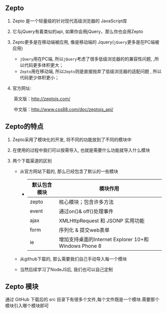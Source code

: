 ## Zepto

1. Zepto 是一个轻量级的针对现代高级浏览器的 JavaScript库

2. 它与jQuery有着类似的api, 如果你会用jQuery，那么你也会用Zepto

3. Zepto更多是在移动端被应用, 像是移动端的 Jquery(`jQuery`更多是在PC端被应用)

   - `jQuery`用在PC端, 所以`jQuery`考虑了很多低级浏览器的的兼容性问题, ,所以代码更多体积更大；
   - `Zepto`用在移动端, 所以`Zepto`则是直接抛弃了低级浏览器的适配问题 , 所以代码更少体积更小；

4. 官方网址:

   ​    英文版：http://zeptojs.com/

   ​    中文版：http://www.css88.com/doc/zeptojs_api/

## Zepto的特点

1. Zepto采用了模块化的开发, 将不同的功能放到了不同的模块中

2. 在使用的过程中我们可以按需导入, 也就是需要什么功能就导入什么模块

3. 两个下载渠道的区别

   - 从官方网站下载的, 那么已经包含了默认的一些模块

     - | 默认包含模块 | 模块作用                                             |
       | ------------ | ---------------------------------------------------- |
       | zepto        | 核心模块；包含许多方法                               |
       | event        | 通过on()& off()处理事件                              |
       | ajax         | XMLHttpRequest 和 JSONP 实用功能                     |
       | form         | 序列化 & 提交web表单                                 |
       | ie           | 增加支持桌面的Internet Explorer 10+和Windows Phone 8 |

   - 从github下载的, 那么需要我们自己手动导入每一个模块

   - 当然后续学习了NodeJS后, 我们也可以自己定制

## Zepto 模块

通过 GitHub 下载后的 src 目录下有很多个文件,每个文件既是一个模块.需要那个模块引入哪个模块即可

































